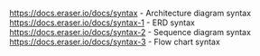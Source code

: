 https://docs.eraser.io/docs/syntax - Architecture diagram syntax
https://docs.eraser.io/docs/syntax-1 - ERD syntax
https://docs.eraser.io/docs/syntax-2 - Sequence diagram syntax
https://docs.eraser.io/docs/syntax-3 - Flow chart syntax